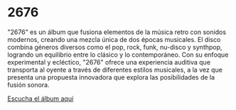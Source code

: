 # 2676
"2676" es un álbum que fusiona elementos de la música retro con sonidos modernos, creando una mezcla única de dos épocas musicales. El disco combina géneros diversos como el pop, rock, funk, nu-disco y synthpop, logrando un equilibrio entre lo clásico y lo contemporáneo. Con su enfoque experimental y ecléctico, "2676" ofrece una experiencia auditiva que transporta al oyente a través de diferentes estilos musicales, a la vez que presenta una propuesta innovadora que explora las posibilidades de la fusión sonora.

[Escucha el álbum aquí](https://dca2107.github.io/2676)
